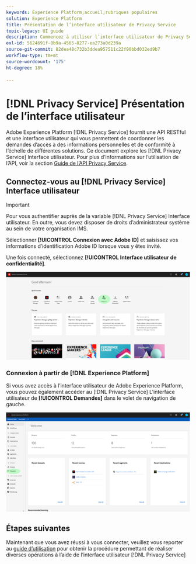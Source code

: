 ```yaml
---
keywords: Experience Platform;accueil;rubriques populaires
solution: Experience Platform
title: Présentation de l’interface utilisateur de Privacy Service
topic-legacy: UI guide
description: Commencez à utiliser l’interface utilisateur de Privacy Service pour coordonner et surveiller les demandes d’accès à des informations personnelles dans différentes applications Experience Cloud.
exl-id: 5624691f-0b9a-4565-8277-ea273a0d239a
source-git-commit: 82dea48c732b3ddea957511c22f90bbd032ed9b7
workflow-type: tm+mt
source-wordcount: '175'
ht-degree: 18%

---
```


# [!DNL Privacy Service] Présentation de l’interface utilisateur

Adobe Experience Platform [!DNL Privacy Service] fournit une API RESTful et une interface utilisateur qui vous permettent de coordonner les demandes d’accès à des informations personnelles et de conformité à l’échelle de différentes solutions. Ce document explore les [!DNL Privacy Service] Interface utilisateur. Pour plus d’informations sur l’utilisation de l’API, voir la section [Guide de l’API Privacy Service](../api/overview.md).

## Connectez-vous au [!DNL Privacy Service] Interface utilisateur

>[!IMPORTANT]
>
>Pour vous authentifier auprès de la variable [!DNL Privacy Service] Interface utilisateur. En outre, vous devez disposer de droits d’administrateur système au sein de votre organisation IMS.

Sélectionner **[!UICONTROL Connexion avec Adobe ID]** et saisissez vos informations d’identification Adobe ID lorsque vous y êtes invité.

Une fois connecté, sélectionnez **[!UICONTROL Interface utilisateur de confidentialité]**.

![](../images/ui-overview/quick-access.png)

### Connexion à partir de [!DNL Experience Platform]

Si vous avez accès à l’interface utilisateur de Adobe Experience Platform, vous pouvez également accéder au [!DNL Privacy Service] L’interface utilisateur de **[!UICONTROL Demandes]** dans le volet de navigation de gauche.

![](../images/ui-overview/platform.png)

## Étapes suivantes

Maintenant que vous avez réussi à vous connecter, veuillez vous reporter au [guide d’utilisation](user-guide.md) pour obtenir la procédure permettant de réaliser diverses opérations à l’aide de l’interface utilisateur [!DNL Privacy Service]
